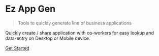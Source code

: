 # Ez App Gen

> Tools to quickly generate line of business applications

Quickly create / share application with co-workers for easy lookup and data-entry on Desktop or Mobile device.

[Get Started](https://knnithyanand.github.io/EzAppGen)
